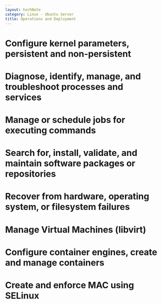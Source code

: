 ```yaml
---
layout: techNote
category: Linux - Ubuntu Server
title: Operations and Deployment
---
```

# Configure kernel parameters, persistent and non-persistent

# Diagnose, identify, manage, and troubleshoot processes and services

# Manage or schedule jobs for executing commands

# Search for, install, validate, and maintain software packages or repositories

# Recover from hardware, operating system, or filesystem failures

# Manage Virtual Machines (libvirt)

# Configure container engines, create and manage containers

# Create and enforce MAC using SELinux
